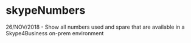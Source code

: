 # skypeNumbers
 26/NOV/2018 - Show all numbers used and spare that are available in a Skype4Business on-prem environment
